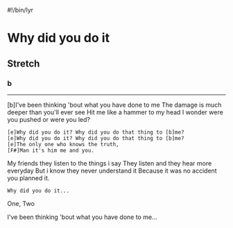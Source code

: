 #!/bin/lyr
# Why did you do it
## Stretch
### b

---

[b]I've been thinking 'bout what you have done to me
The damage is much deeper than you'll ever see
Hit me like a hammer to my head
I wonder were you pushed or were you led?

    [e]Why did you do it? Why did you do that thing to [b]me?
    [e]Why did you do it? Why did you do that thing to [b]me?
    [e]The only one who knows the truth,
    [F#]Man it's him me and you.

My friends they listen to the things i say
They listen and they hear more everyday
But i know they never understand it
Because it was no accident you planned it.

    Why did you do it...

One, Two

I've been thinking 'bout what you have done to me...